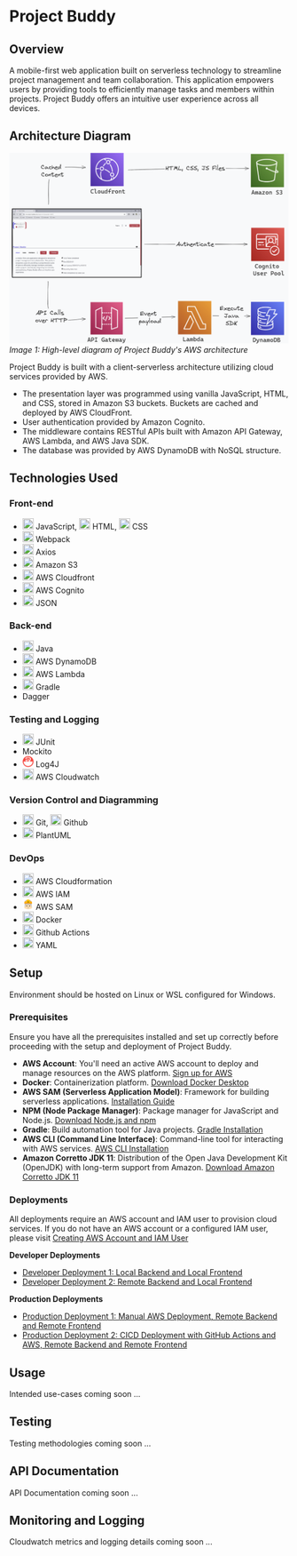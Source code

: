 # Project Buddy

## Overview

A mobile-first web application built on serverless technology to streamline project management and team collaboration. This application empowers users by providing tools to efficiently manage tasks and members within projects. Project Buddy offers an intuitive user experience across all devices.

## Architecture Diagram

![Architecture Diagram](resources/readme-images/aws-infrastructure.png)
_Image 1: High-level diagram of Project Buddy's AWS architecture_

Project Buddy is built with a client-serverless architecture utilizing cloud services provided by AWS.

- The presentation layer was programmed using vanilla JavaScript, HTML, and CSS, stored in Amazon S3 buckets. Buckets are cached and deployed by AWS CloudFront.
- User authentication provided by Amazon Cognito.
- The middleware contains RESTful APIs built with Amazon API Gateway, AWS Lambda, and AWS Java SDK.
- The database was provided by AWS DynamoDB with NoSQL structure.

## Technologies Used

### Front-end

- <img src="https://icon.icepanel.io/Technology/svg/JavaScript.svg" width="20" height="20"> JavaScript, <img src="https://icon.icepanel.io/Technology/svg/HTML5.svg" width="20" height="20"> HTML, <img src="https://icon.icepanel.io/Technology/svg/CSS3.svg" width="20" height="20"> CSS
- <img src="https://icon.icepanel.io/Technology/svg/Webpack.svg" width="20" height="20"> Webpack
- <img src="https://icon.icepanel.io/Technology/svg/Azios.svg" width="20" height="20"> Axios
- <img src="https://icon.icepanel.io/AWS/svg/Storage/Simple-Storage-Service.svg" width="20" height="20"> Amazon S3
- <img src="https://icon.icepanel.io/AWS/svg/Networking-Content-Delivery/CloudFront.svg" width="20" height="20"> AWS Cloudfront
- <img src="https://icon.icepanel.io/AWS/svg/Security-Identity-Compliance/Cognito.svg" width="20" height="20"> AWS Cognito
- <img src="https://icon.icepanel.io/Technology/png-shadow-512/JSON.png" width="20" height="20"> JSON

### Back-end

- <img src="https://icon.icepanel.io/Technology/svg/Java.svg" width="20" height="20"> Java
- <img src="https://icon.icepanel.io/AWS/svg/Database/DynamoDB.svg" width="20" height="20"> AWS DynamoDB
- <img src="https://icon.icepanel.io/AWS/svg/Compute/Lambda.svg" width="20" height="20"> AWS Lambda
- <img src="https://icon.icepanel.io/Technology/png-shadow-512/Gradle.png" width="20" height="20"> Gradle
- Dagger

### Testing and Logging

- <img src="https://icon.icepanel.io/Technology/svg/JUnit.svg" width="20" height="20"> JUnit
- Mockito
- <img src="resources/readme-images/tech-stack-icons/log4j.jpg" width="20" height="20"> Log4J
- <img src="https://icon.icepanel.io/AWS/svg/Management-Governance/CloudWatch.svg" width="20" height="20"> AWS Cloudwatch

### Version Control and Diagramming

- <img src="https://icon.icepanel.io/Technology/svg/Git.svg" width="20" height="20"> Git, <img src="https://icon.icepanel.io/Technology/png-shadow-512/GitHub.png" width="20" height="20"> Github
- <img src="https://icon.icepanel.io/Technology/svg/Unified-Modelling-Language-%28UML%29.svg" width="20" height="20"> PlantUML

### DevOps

- <img src="https://icon.icepanel.io/AWS/svg/Management-Governance/CloudFormation.svg" width="20" height="20"> AWS Cloudformation
- <img src="https://icon.icepanel.io/AWS/svg/Security-Identity-Compliance/IAM-Identity-Center.svg" width="20" height="20"> AWS IAM
- <img src="resources/readme-images/tech-stack-icons/sam.svg" width="20" height="20"> AWS SAM
- <img src="https://icon.icepanel.io/Technology/svg/Docker.svg" width="20" height="20"> Docker
- <img src="https://icon.icepanel.io/Technology/svg/GitHub-Actions.svg" width="20" height="20"> Github Actions
- <img src="https://icon.icepanel.io/Technology/png-shadow-512/YAML.png" width="20" height="20"> YAML

## Setup

Environment should be hosted on Linux or WSL configured for Windows.

### Prerequisites

Ensure you have all the prerequisites installed and set up correctly before proceeding with the setup and deployment of Project Buddy.

- **AWS Account**: You'll need an active AWS account to deploy and manage resources on the AWS platform. [Sign up for AWS](https://aws.amazon.com/free/)
- **Docker**: Containerization platform. [Download Docker Desktop](https://www.docker.com/products/docker-desktop)
- **AWS SAM (Serverless Application Model)**: Framework for building serverless applications. [Installation Guide](https://docs.aws.amazon.com/serverless-application-model/latest/developerguide/serverless-sam-cli-install.html)
- **NPM (Node Package Manager)**: Package manager for JavaScript and Node.js. [Download Node.js and npm](https://nodejs.org/en/download/)
- **Gradle**: Build automation tool for Java projects. [Gradle Installation](https://gradle.org/install/)
- **AWS CLI (Command Line Interface)**: Command-line tool for interacting with AWS services. [AWS CLI Installation](https://docs.aws.amazon.com/cli/latest/userguide/cli-chap-install.html)
- **Amazon Corretto JDK 11**: Distribution of the Open Java Development Kit (OpenJDK) with long-term support from Amazon. [Download Amazon Corretto JDK 11](https://docs.aws.amazon.com/corretto/latest/corretto-11-ug/downloads-list.html)

### Deployments

All deployments require an AWS account and IAM user to provision cloud services.
If you do not have an AWS account or a configured IAM user, please visit [Creating AWS Account and IAM User](resources/readme-setup-instructions/CREATING-AWS-ACCOUNT-AND-IAM-USER.md)

**Developer Deployments**

- [Developer Deployment 1: Local Backend and Local Frontend](resources/readme-setup-instructions/DEV-DEPLOYMENT-1-LOCAL-BACKEND-AND-LOCAL-FRONTEND.md)
- [Developer Deployment 2: Remote Backend and Local Frontend](resources/readme-setup-instructions/DEV-DEPLOYMENT-2-REMOTE-BACKEND-AND-LOCAL-FRONTEND.md)

**Production Deployments**

- [Production Deployment 1: Manual AWS Deployment, Remote Backend and Remote Frontend](resources/readme-setup-instructions/PROD-DEPLOYMENT-1-MANUAL.md)
- [Production Deployment 2: CICD Deployment with GitHub Actions and AWS, Remote Backend and Remote Frontend](resources/readme-setup-instructions/PROD-DEPLOYMENT-2-CICD.md)

## Usage

Intended use-cases coming soon ...

## Testing

Testing methodologies coming soon ...

## API Documentation

API Documentation coming soon ...

## Monitoring and Logging

Cloudwatch metrics and logging details coming soon ...
